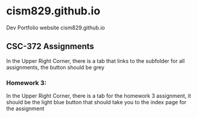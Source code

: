 # cism829.github.io
Dev Portfolio website cism829.github.io

## CSC-372 Assignments
In the Upper Right Corner, there is a tab that links to the subfolder for all assignments, the button should be grey
### Homework 3:
In the Upper Right Corner, there is a tab for the homework 3 assignment, it should be the light blue button that should take you to the index page for the assignment


